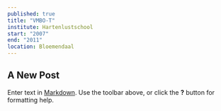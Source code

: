 ```yaml
---
published: true
title: "VMBO-T"
institute: Hartenlustschool
start: "2007"
end: "2011"
location: Bloemendaal
---
```

## A New Post

Enter text in [Markdown](http://daringfireball.net/projects/markdown/). Use the toolbar above, or click the **?** button for formatting help.
